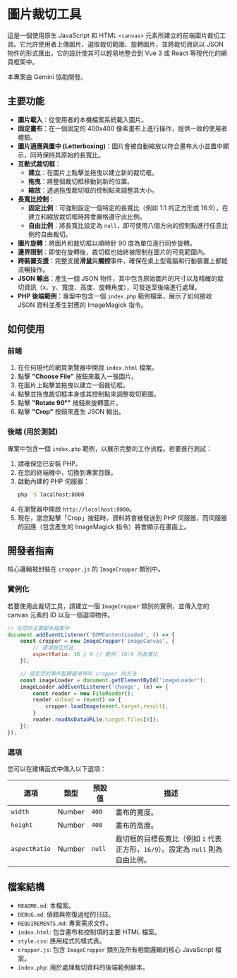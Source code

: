# 圖片裁切工具

這是一個使用原生 JavaScript 和 HTML `<canvas>` 元素所建立的前端圖片裁切工具。它允許使用者上傳圖片、選取裁切範圍、旋轉圖片，並將裁切資訊以 JSON 物件的形式匯出。它的設計使其可以輕易地整合到 Vue 3 或 React 等現代化的網頁框架中。

本專案由 Gemini 協助開發。

## 主要功能

- **圖片載入**：從使用者的本機檔案系統載入圖片。
- **固定畫布**：在一個固定的 400x400 像素畫布上進行操作，提供一致的使用者體驗。
- **圖片適應與置中 (Letterboxing)**：圖片會被自動縮放以符合畫布大小並置中顯示，同時保持其原始的長寬比。
- **互動式裁切框**：
    - **建立**：在圖片上點擊並拖曳以建立新的裁切框。
    - **拖曳**：將整個裁切框移動到新的位置。
    - **縮放**：透過拖曳裁切框的控制點來調整其大小。
- **長寬比控制**：
    - **固定比例**：可強制設定一個特定的長寬比（例如 1:1 的正方形或 16:9），在建立和縮放裁切框時將會嚴格遵守此比例。
    - **自由比例**：將長寬比設定為 `null`，即可使用八個方向的控制點進行任意比例的自由裁切。
- **圖片旋轉**：將圖片和裁切框以順時針 90 度為單位進行同步旋轉。
- **邊界限制**：即使在旋轉後，裁切框也始終被限制在圖片的可見範圍內。
- **跨裝置支援**：完整支援**滑鼠**與**觸控**事件，確保在桌上型電腦和行動裝置上都能流暢操作。
- **JSON 輸出**：產生一個 JSON 物件，其中包含原始圖片的尺寸以及精確的裁切資訊（x、y、寬度、高度、旋轉角度），可發送至後端進行處理。
- **PHP 後端範例**：專案中包含一個 `index.php` 範例檔案，展示了如何接收 JSON 資料並產生對應的 ImageMagick 指令。

## 如何使用

### 前端

1.  在任何現代的網頁瀏覽器中開啟 `index.html` 檔案。
2.  點擊 **"Choose File"** 按鈕來載入一張圖片。
3.  在圖片上點擊並拖曳以建立一個裁切框。
4.  點擊並拖曳裁切框本身或其控制點來調整裁切範圍。
5.  點擊 **"Rotate 90°"** 按鈕來旋轉圖片。
6.  點擊 **"Crop"** 按鈕來產生 JSON 輸出。

### 後端 (用於測試)

專案中包含一個 `index.php` 範例，以展示完整的工作流程。若要進行測試：

1.  請確保您已安裝 PHP。
2.  在您的終端機中，切換到專案目錄。
3.  啟動內建的 PHP 伺服器：
    ```bash
    php -S localhost:8000
    ```
4.  在瀏覽器中開啟 `http://localhost:8000`。
5.  現在，當您點擊「Crop」按鈕時，資料將會被發送到 PHP 伺服器，而伺服器的回應（包含產生的 ImageMagick 指令）將會顯示在畫面上。

## 開發者指南

核心邏輯被封裝在 `cropper.js` 的 `ImageCropper` 類別中。

### 實例化

若要使用此裁切工具，請建立一個 `ImageCropper` 類別的實例，並傳入您的 canvas 元素的 ID 以及一個選項物件。

```javascript
// 在您的主要腳本檔案中
document.addEventListener('DOMContentLoaded', () => {
    const cropper = new ImageCropper('imageCanvas', {
        // 選項設定於此
        aspectRatio: 16 / 9 // 範例：16:9 的長寬比
    });

    // 設定您的事件監聽器來呼叫 cropper 的方法
    const imageLoader = document.getElementById('imageLoader');
    imageLoader.addEventListener('change', (e) => {
        const reader = new FileReader();
        reader.onload = (event) => {
            cropper.loadImage(event.target.result);
        }
        reader.readAsDataURL(e.target.files[0]);
    });
});
```

### 選項

您可以在建構函式中傳入以下選項：

| 選項          | 類型   | 預設值 | 描述                                                                                              |
|---------------|--------|---------|---------------------------------------------------------------------------------------------------| 
| `width`       | Number | `400`   | 畫布的寬度。                                                                                      |
| `height`      | Number | `400`   | 畫布的高度。                                                                                      |
| `aspectRatio` | Number | `null`  | 裁切框的目標長寬比（例如 `1` 代表正方形，`16/9`）。設定為 `null` 則為自由比例。 |

## 檔案結構

- `README.md`: 本檔案。
- `DEBUG.md`: 偵錯與修復過程的日誌。
- `REQUIREMENTS.md`: 專案需求文件。
- `index.html`: 包含畫布和控制項的主要 HTML 檔案。
- `style.css`: 應用程式的樣式表。
- `cropper.js`: 包含 `ImageCropper` 類別及所有相關邏輯的核心 JavaScript 檔案。
- `index.php`: 用於處理裁切資料的後端範例腳本。